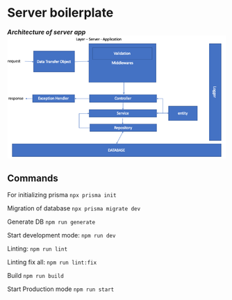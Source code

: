 # Server boilerplate
_**Architecture of server app**_
![](read/slide.png)

## Commands

For initializing prisma `npx prisma init`

Migration of database `npx prisma migrate dev`

Generate DB `npm run generate`

Start development mode: `npm run dev`

Linting: `npm run lint`

Linting fix all: `npm run lint:fix`

Build `npm run build`

Start Production mode `npm run start`

